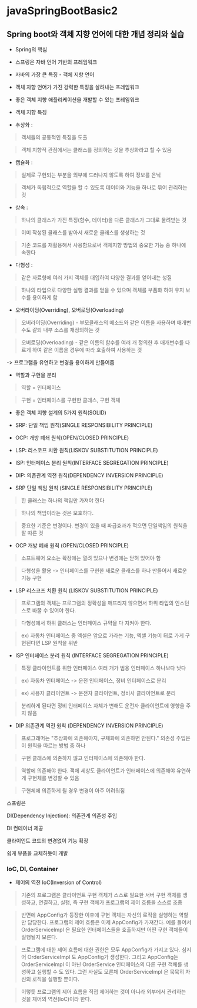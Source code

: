 # javaSpringBootBasic2

## Spring boot와 객체 지향 언어에 대한 개념 정리와 실습


+ Spring의 핵심


- 스프링은 자바 언어 기반의 프레임워크

- 자바의 가장 큰 특징 - 객체 지향 언어

- 객체 자향 언어가 가진 강력한 특징을 살려내는 프레임워크

- 좋은 객체 지향 애플리케이션을 개발할 수 있는 프레임워크



+ 객체 지향 특징


- 추상화 :
> 객체들의 공통적인 특징을 도출

> 객체 지향적 관점에서는 클래스를 정의하는 것을 추상화라고 할 수 있음


- 캡슐화 :

> 실제로 구현되는 부분을 외부에 드러나지 않도록 하여 정보를 은닉

> 객체가 독립적으로 역할을 할 수 있도록 데이터와 기능을 하나로 묶어 관리하는 것




- 상속 :

> 하나의 클래스가 가진 특징(함수, 데이터)을 다른 클래스가 그대로 물려받는 것

> 이미 작성된 클래스를 받아서 새로운 클래스를 생성하는 것

> 기존 코드를 재활용해서 사용함으로써 객체지향 방법의 중요한 기능 중 하나에 속한다





- 다형성 :

> 같은 자료형에 여러 가지 객체를 대입하여 다양한 결과를 얻어내는 성질

> 하나의 타입으로 다양한 실행 결과를 얻을 수 있으며 객체를 부품화 하여 유지 보수를 용이하게 함



+ 오버라이딩(Overriding), 오버로딩(Overloading)


> 오버라이딩(Overriding) - 부모클래스의 메소드와 같은 이름을 사용하며 매개변수도 같되 내부 소스를 재정의하는 것

> 오버로딩(Overloading) - 같은 이름의 함수를 여러 개 정의한 후 매개변수를 다르게 하여 같은 이름을 경우에 따라 호출하여 사용하는 것


-> 프로그램을 유연하고 변경을 용이하게 만들어줌


+ 역할과 구현을 분리 


> 역할 = 인터페이스

> 구현 = 인터페이스를 구현한 클래스, 구현 객체





+ 좋은 객체 지향 설계의 5가지 원칙(SOLID)



- SRP: 단일 책임 원칙(SINGLE RESPONSIBILITY PRINCIPLE)

- OCP: 개방 폐쇄 원칙(OPEN/CLOSED PRINCIPLE)

- LSP: 리스코프 치환 원칙(LISKOV SUBSTITUTION PRINCIPLE)

- ISP: 인터페이스 분리 원칙(INTERFACE SEGREGATION PRINCIPLE)

- DIP: 의존관계 역전 원칙(DEPENDENCY INVERSION PRINCIPLE)




- SRP 단일 책임 원칙 (SINGLE RESPONSIBILITY PRINCIPLE)



> 한 클래스는 하나의 책임만 가져야 한다

> 하나의 책임이라는 것은 모호하다.

> 중요한 기준은 변경이다. 변경이 있을 때 파급효과가 적으면 단일책임의 원칙을 잘 따른 것




- OCP 개방 폐쇄 원칙 (OPEN/CLOSED PRINCIPLE)



> 소프트웨어 요소는 확장에는 열려 있으나 변경에는 닫혀 있어야 함

> 다형성을 활용 -> 인터페이스를 구현한 새로운 클래스를 하나 만들어서 새로운 기능 구현



- LSP 리스코프 치환 원칙 (LISKOV SUBSTITUTION PRINCIPLE)



> 프로그램의 객체는 프로그램의 정확성을 깨뜨리지 않으면서 하위 타입의 인스턴스로 바꿀 수 있어야 한다.

> 다형성에서 하위 클래스는 인터페이스 규약을 다 지켜야 한다. 

> ex) 자동차 인터페이스 중 엑셀은 앞으로 가라는 기능, 엑셀 기능이 뒤로 가게 구현된다면 LSP 원칙을 위반



- ISP 인터페이스 분리 원칙 (INTERFACE SEGREGATION PRINCIPLE)



> 특정 클라이언트를 위한 인터페이스 여러 개가 범용 인터페이스 하나보다 낫다

> ex) 자동차 인터페이스 -> 운전 인터페이스, 정비 인터페이스로 분리

> ex) 사용자 클라이언트 -> 운전자 클라이언트, 정비사 클라이언트로 분리

> 분리하게 된다면 정비 인터페이스 자체가 변해도 운전자 클라이언트에 영향을 주지 않음



- DIP 의존관계 역전 원칙 (DEPENDENCY INVERSION PRINCIPLE)



> 프로그래머는 "추상화에 의존해야지, 구체화에 의존하면 안된다." 의존성 주입은 이 원칙을 따르는 방법 중 하나

> 구현 클래스에 의존하지 않고 인터페이스에 의존해야 한다.

> 역할에 의존해야 한다. 객체 세상도 클라이언트가 인터페이스에 의존해야 유연하게 구현체를 변경할 수 있음

> 구현체에 의존하게 될 경우 변경이 아주 어려워짐





스프링은 

DI(Dependency Injection): 의존관계 의존성 주입

DI 컨테이너 제공

클라이언트 코드의 변경없이 기능 확장

쉽게 부품을 교체하듯이 개발


### IoC, DI, Container

+ 제어의 역전 IoC(Inversion of Control)

> 기존의 프로그램은 클라이언트 구현 객체가 스스로 필요한 서버 구현 객체를 생성하고, 연결하고, 실행, 즉 구현 객체가 프로그램의 제어 흐름을 스스로 조종

> 반면에 AppConfig가 등장한 이후에 구현 객체는 자신의 로직을 실행하는 역할만 담당한다. 프로그램의
제어 흐름은 이제 AppConfig가 가져간다. 예를 들어서 OrderServiceImpl 은 필요한 인터페이스들을
호출하지만 어떤 구현 객체들이 실행될지 모른다.

> 프로그램에 대한 제어 흐름에 대한 권한은 모두 AppConfig가 가지고 있다. 심지어 OrderServiceImpl
도 AppConfig가 생성한다. 그리고 AppConfig는 OrderServiceImpl 이 아닌 OrderService
인터페이스의 다른 구현 객체를 생성하고 실행할 수 도 있다. 그런 사실도 모른체 OrderServiceImpl 은
묵묵히 자신의 로직을 실행할 뿐이다.

> 이렇듯 프로그램의 제어 흐름을 직접 제어하는 것이 아니라 외부에서 관리하는 것을 제어의 역전(IoC)이라
한다.












